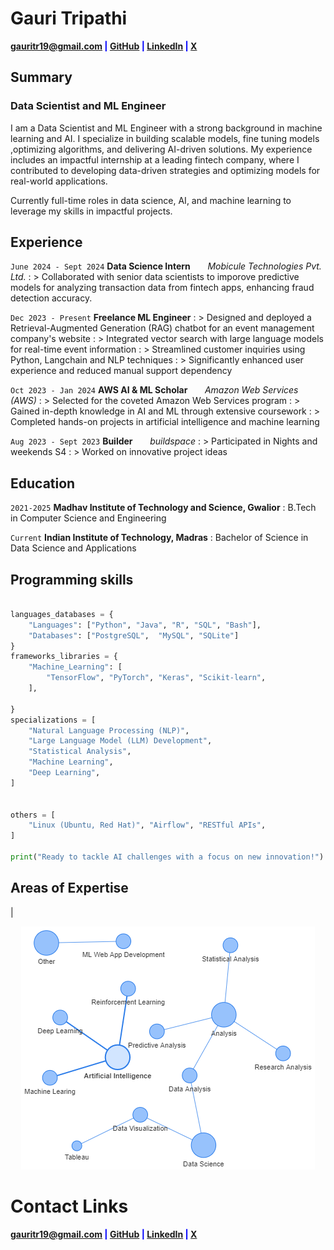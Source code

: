 # Gauri Tripathi

<span style="color:blue">**<a href="mailto:gauritr19@gmail.com">gauritr19@gmail.com</a>
|
<a href="https://github.com/Gauri-Tripathi" target="_blank">GitHub</a>
|
<a href="https://linkedin.com/in/gauri-tripathi-153078254" target="_blank">LinkedIn</a>
|
<a href="https://x.com/Gauri_the_great" target="_blank">X</a>**</span>

## **Summary**
### Data Scientist and ML Engineer

I am a Data Scientist and ML Engineer with a strong background in machine learning and AI. I specialize in building scalable models, fine tuning models ,optimizing algorithms, and delivering AI-driven solutions. My experience includes an impactful internship at a leading fintech company, where I contributed to developing data-driven strategies and optimizing models for real-world applications.

Currently  full-time roles in data science, AI, and machine learning to leverage my skills in impactful projects.


## **Experience**

`June 2024 - Sept 2024` **Data Science Intern**
&nbsp; &nbsp; &nbsp; _Mobicule Technologies Pvt. Ltd._
: > Collaborated with senior data scientists to imporove predictive models for analyzing transaction data from fintech apps, enhancing fraud detection accuracy.


`Dec 2023 - Present` **Freelance ML Engineer**
: > Designed and deployed a Retrieval-Augmented Generation (RAG) chatbot for an event management company's website
: > Integrated vector search with large language models for real-time event information
: > Streamlined customer inquiries using Python, Langchain and NLP techniques
: > Significantly enhanced user experience and reduced manual support dependency

`Oct 2023 - Jan 2024` **AWS AI & ML Scholar**
&nbsp; &nbsp; &nbsp; _Amazon Web Services (AWS)_
: > Selected for the coveted Amazon Web Services program
: > Gained in-depth knowledge in AI and ML through extensive coursework
: > Completed hands-on projects in artificial intelligence and machine learning

`Aug 2023 - Sept 2023` **Builder**
&nbsp; &nbsp; &nbsp; _buildspace_
: > Participated in Nights and weekends S4
: > Worked on innovative project ideas

## **Education**

`2021-2025` **Madhav Institute of Technology and Science, Gwalior**
: B.Tech in Computer Science and Engineering

`Current` **Indian Institute of Technology, Madras**
: Bachelor of Science in Data Science and Applications

## **Programming skills**

```python

languages_databases = {
    "Languages": ["Python", "Java", "R", "SQL", "Bash"],
    "Databases": ["PostgreSQL",  "MySQL", "SQLite"]
}
frameworks_libraries = {
    "Machine_Learning": [
        "TensorFlow", "PyTorch", "Keras", "Scikit-learn",  
    ],

}
specializations = [
    "Natural Language Processing (NLP)",
    "Large Language Model (LLM) Development",  
    "Statistical Analysis",
    "Machine Learning",
    "Deep Learning",
]


others = [
    "Linux (Ubuntu, Red Hat)", "Airflow", "RESTful APIs", 
]

print("Ready to tackle AI challenges with a focus on new innovation!")
```


## **Areas of Expertise**

|

<p align="center"><img src="\assets\icons\expertise_graph.png"></p>





# **Contact Links**

<span style="color:blue">**<a href="mailto:gauritr19@gmail.com">gauritr19@gmail.com</a>
|
<a href="https://github.com/Gauri-Tripathi" target="_blank">GitHub</a>
|
<a href="https://linkedin.com/in/gauri-tripathi-153078254" target="_blank">LinkedIn</a>
|
<a href="https://x.com/Gauri_the_great" target="_blank">X</a>**</span>

